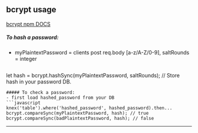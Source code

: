 
## bcrypt usage
[bcrypt npm DOCS](https://www.npmjs.com/package/bcrypt)
##### To hash a password:
- myPlaintextPassword = clients post req.body [a-z/A-Z/0-9], saltRounds = integer
  ```javascript
 let hash = bcrypt.hashSync(myPlaintextPassword, saltRounds);
  // Store hash in your password DB.
  ```
##### To check a password:
- first load hashed_password from your DB
```javascript
knex('table').where('hashed_password', hashed_password).then...
  bcrypt.compareSync(myPlaintextPassword, hash); // true
  bcrypt.compareSync(badPlaintextPassword, hash); // false
  ```
----
